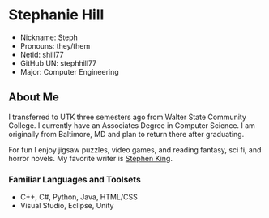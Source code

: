 # Stephanie Hill
- Nickname: Steph
- Pronouns: they/them
- Netid: shill77
- GitHub UN: stephhill77
- Major: Computer Engineering

## About Me
I transferred to UTK three semesters ago from Walter State Community College. 
I currently have an Associates Degree in Computer Science. 
I am originally from Baltimore, MD and plan to return there after graduating. 

For fun I enjoy jigsaw puzzles, video games, and reading fantasy, sci fi, and horror novels. 
My favorite writer is [Stephen King](https://stephenking.com/). 

### Familiar Languages and Toolsets
- C++, C#, Python, Java, HTML/CSS
- Visual Studio, Eclipse, Unity
